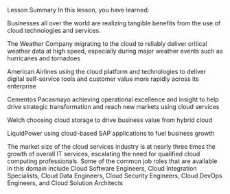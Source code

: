Lesson Summary
In this lesson, you have learned:

Businesses all over the world are realizing tangible benefits from the use of cloud technologies and services. 

The Weather Company migrating to the cloud to reliably deliver critical weather data at high speed, especially during major weather events such as hurricanes and tornadoes

American Airlines using the cloud platform and technologies to deliver digital self-service tools and customer value more rapidly across its enterprise

Cementos Pacasmayo achieving operational excellence and insight to help drive strategic transformation and reach new markets using cloud services

Welch choosing cloud storage to drive business value from hybrid cloud

LiquidPower using cloud-based SAP applications to fuel business growth 

The market size of the cloud services industry is at nearly three times the growth of overall IT services, escalating the need for qualified cloud computing professionals. Some of the common job roles that are available in this domain include Cloud Software Engineers, Cloud Integration Specialists, Cloud Data Engineers, Cloud Security Engineers, Cloud DevOps Engineers, and Cloud Solution Architects

